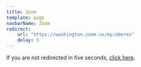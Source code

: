 ```yaml
---
title: Zoom
template: page
navbarName: Zoom
redirect:
    url: "https://washington.zoom.us/my/eberes"
    delay: 5
---
```


If you are not redirected in five seconds, [click here](https://washington.zoom.us/my/eberes).
